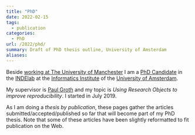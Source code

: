 ```yaml
---
title: "PhD"
date: 2022-02-15
tags:
  - publication
categories:
  - PhD
url: /2022/phd/ 
summary: Draft of PhD thesis outline, University of Amsterdam
aliases:
---
```


Beside [working at The University of Manchester](/about/) I am a [PhD Candidate](https://www.uva.nl/en/profile/s/o/s.soilandreyes/s.soiland-reyes.html) in the [INDElab](https://indelab.org/) at the [Informatics Institute](http://ivi.uva.nl/) of the [University of Amsterdam](http://uva.nl/).

My supervisor is [Paul Groth](http://pgroth.com/) and my topic is _Using Research Objects to improve reproducibility_. I started in July 2019.

As I am doing a _thesis by publication_, these pages gather the articles submitted/accepted/published so far that will become part of my PhD thesis. Note that some of these articles have been slightly reformatted to fit publication on the Web.

